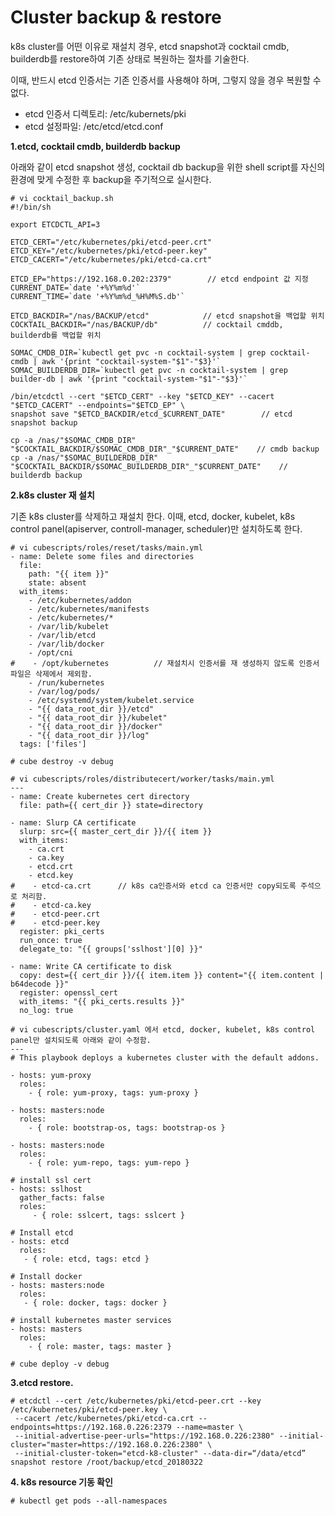 # Cluster backup & restore

k8s cluster를 어떤 이유로 재설치 경우, etcd snapshot과 cocktail cmdb, builderdb를 restore하여 기존 상태로 복원하는 절차를 기술한다.

이때, 반드시 etcd 인증서는 기존 인증서를 사용해야 하며, 그렇지 않을 경우 복원할 수 없다.

* etcd 인증서 디렉토리: /etc/kubernets/pki
* etcd 설정파일: /etc/etcd/etcd.conf

**1.etcd, cocktail cmdb, builderdb backup**

아래와 같이 etcd snapshot 생성, cocktail db backup을 위한 shell script를 자신의 환경에 맞게 수정한 후 backup을 주기적으로 실시한다.

    # vi cocktail_backup.sh
    #!/bin/sh

    export ETCDCTL_API=3

    ETCD_CERT="/etc/kubernetes/pki/etcd-peer.crt"
    ETCD_KEY="/etc/kubernetes/pki/etcd-peer.key"
    ETCD_CACERT="/etc/kubernetes/pki/etcd-ca.crt"

    ETCD_EP="https://192.168.0.202:2379"        // etcd endpoint 값 지정
    CURRENT_DATE=`date '+%Y%m%d'`
    CURRENT_TIME=`date '+%Y%m%d_%H%M%S.db'`

    ETCD_BACKDIR="/nas/BACKUP/etcd"            // etcd snapshot을 백업할 위치
    COCKTAIL_BACKDIR="/nas/BACKUP/db"          // cocktail cmddb, builderdb를 백업할 위치

    SOMAC_CMDB_DIR=`kubectl get pvc -n cocktail-system | grep cocktail-cmdb | awk '{print "cocktail-system-"$1"-"$3}'`
    SOMAC_BUILDERDB_DIR=`kubectl get pvc -n cocktail-system | grep builder-db | awk '{print "cocktail-system-"$1"-"$3}'`

    /bin/etcdctl --cert "$ETCD_CERT" --key "$ETCD_KEY" --cacert "$ETCD_CACERT" --endpoints="$ETCD_EP" \
    snapshot save "$ETCD_BACKDIR/etcd_$CURRENT_DATE"        // etcd snapshot backup

    cp -a /nas/"$SOMAC_CMDB_DIR" "$COCKTAIL_BACKDIR/$SOMAC_CMDB_DIR"_"$CURRENT_DATE"    // cmdb backup
    cp -a /nas/"$SOMAC_BUILDERDB_DIR" "$COCKTAIL_BACKDIR/$SOMAC_BUILDERDB_DIR"_"$CURRENT_DATE"    // builderdb backup

**2.k8s cluster 재 설치**

기존 k8s cluster를 삭제하고 재설치 한다. 이때, etcd, docker, kubelet, k8s control panel\(apiserver, controll-manager, scheduler\)만 설치하도록 한다.

```
# vi cubescripts/roles/reset/tasks/main.yml
- name: Delete some files and directories
  file:
    path: "{{ item }}"
    state: absent
  with_items:
    - /etc/kubernetes/addon
    - /etc/kubernetes/manifests
    - /etc/kubernetes/*
    - /var/lib/kubelet
    - /var/lib/etcd
    - /var/lib/docker
    - /opt/cni
#    - /opt/kubernetes          // 재설치시 인증서를 재 생성하지 않도록 인증서 파일은 삭제에서 제외함.
    - /run/kubernetes
    - /var/log/pods/
    - /etc/systemd/system/kubelet.service
    - "{{ data_root_dir }}/etcd"
    - "{{ data_root_dir }}/kubelet"
    - "{{ data_root_dir }}/docker"
    - "{{ data_root_dir }}/log"
  tags: ['files']

# cube destroy -v debug

# vi cubescripts/roles/distributecert/worker/tasks/main.yml
---
- name: Create kubernetes cert directory
  file: path={{ cert_dir }} state=directory

- name: Slurp CA certificate
  slurp: src={{ master_cert_dir }}/{{ item }}
  with_items:
    - ca.crt
    - ca.key
    - etcd.crt
    - etcd.key
#    - etcd-ca.crt      // k8s ca인증서와 etcd ca 인증서만 copy되도록 주석으로 처리함.
#    - etcd-ca.key
#    - etcd-peer.crt
#    - etcd-peer.key
  register: pki_certs
  run_once: true
  delegate_to: "{{ groups['sslhost'][0] }}"

- name: Write CA certificate to disk
  copy: dest={{ cert_dir }}/{{ item.item }} content="{{ item.content | b64decode }}"
  register: openssl_cert
  with_items: "{{ pki_certs.results }}"
  no_log: true

# vi cubescripts/cluster.yaml 에서 etcd, docker, kubelet, k8s control panel만 설치되도록 아래와 같이 수정함.
---
# This playbook deploys a kubernetes cluster with the default addons.

- hosts: yum-proxy
  roles:
    - { role: yum-proxy, tags: yum-proxy }

- hosts: masters:node
  roles:
    - { role: bootstrap-os, tags: bootstrap-os }

- hosts: masters:node
  roles:
    - { role: yum-repo, tags: yum-repo }

# install ssl cert
- hosts: sslhost
  gather_facts: false
  roles:
     - { role: sslcert, tags: sslcert }

# Install etcd
- hosts: etcd
  roles:
   - { role: etcd, tags: etcd }

# Install docker
- hosts: masters:node
  roles:
   - { role: docker, tags: docker }

# install kubernetes master services
- hosts: masters
  roles:
    - { role: master, tags: master }

# cube deploy -v debug
```

**3.etcd restore.**

```
# etcdctl --cert /etc/kubernetes/pki/etcd-peer.crt --key /etc/kubernetes/pki/etcd-peer.key \
 --cacert /etc/kubernetes/pki/etcd-ca.crt --endpoints=https://192.168.0.226:2379 --name=master \
 --initial-advertise-peer-urls="https://192.168.0.226:2380" --initial-cluster="master=https://192.168.0.226:2380" \
 --initial-cluster-token="etcd-k8-cluster" --data-dir=“/data/etcd” snapshot restore /root/backup/etcd_20180322
```

**4. k8s resource 기동 확인**

```
# kubectl get pods --all-namespaces
```



